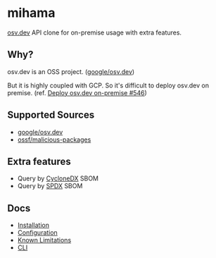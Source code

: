 # mihama

[osv.dev](https://osv.dev/) API clone for on-premise usage with extra features.

## Why?

osv.dev is an OSS project. ([google/osv.dev](https://github.com/google/osv.dev))

But it is highly coupled with GCP. So it's difficult to deploy osv.dev on premise. (ref. [Deploy osv.dev on-premise #546](https://github.com/google/osv.dev/issues/546))

## Supported Sources

- [google/osv.dev](https://github.com/google/osv.dev)
- [ossf/malicious-packages](https://github.com/ossf/malicious-packages)

## Extra features

- Query by [CycloneDX](https://cyclonedx.org/) SBOM
- Query by [SPDX](https://spdx.dev/) SBOM

## Docs

- [Installation](https://github.com/ninoseki/mihama/wiki/Installation)
- [Configuration](https://github.com/ninoseki/mihama/wiki/Configuration)
- [Known Limitations](https://github.com/ninoseki/mihama/wiki/Known-Limitations)
- [CLI](https://github.com/ninoseki/mihama/wiki/CLI)
